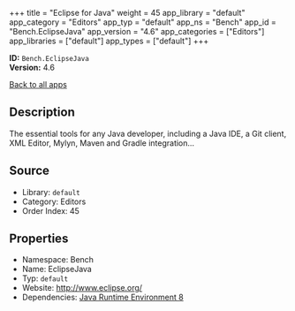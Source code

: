 ﻿+++
title = "Eclipse for Java"
weight = 45
app_library = "default"
app_category = "Editors"
app_typ = "default"
app_ns = "Bench"
app_id = "Bench.EclipseJava"
app_version = "4.6"
app_categories = ["Editors"]
app_libraries = ["default"]
app_types = ["default"]
+++

**ID:** `Bench.EclipseJava`  
**Version:** 4.6  
<!--more-->

[Back to all apps](/apps/)

## Description
The essential tools for any Java developer, including a Java IDE, a Git client,
XML Editor, Mylyn, Maven and Gradle integration...

## Source

* Library: `default`
* Category: Editors
* Order Index: 45

## Properties

* Namespace: Bench
* Name: EclipseJava
* Typ: `default`
* Website: <http://www.eclipse.org/>
* Dependencies: [Java Runtime Environment 8](/app/Bench.JRE8)

